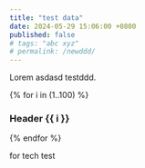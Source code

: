 ```yaml
---
title: "test data"
date: 2024-05-29 15:06:00 +0800
published: false
# tags: "abc xyz"
# permalink: /newddd/
---
```


Lorem asdasd testddd.

{% for i in (1..100) %}

### Header {{ i }}

{% endfor %}

for tech test

